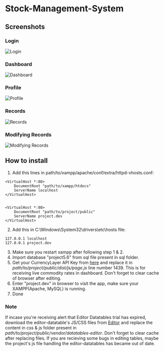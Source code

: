 # Stock-Management-System

## Screenshots
### Login
![Login](https://image.prntscr.com/image/KDvSfkUlRf6rX5_PMpJ5OQ.jpg)
### Dashboard
![Dashboard](https://image.prntscr.com/image/XoYw81I1RG2WokJEN-kx6Q.jpg)
### Profile
![Profile](https://image.prntscr.com/image/rf6toHFzSBqv_zqmCg7TLg.jpg)
### Records
![Records](https://image.prntscr.com/image/7wAvaTW3QHOsmWJbfixPhg.jpg)
### Modifying Records
![Modifying Records](https://image.prntscr.com/image/z9Aj8Iw_TUyJSZoc5mt9WQ.jpg)

## How to install
1. Add this lines in path/to/xampp/apache/conf/extra/httpd-vhosts.conf:
```
<VirtualHost *:80>
    DocumentRoot "path/to/xampp/htdocs"
    ServerName localhost
</VirtualHost>


<VirtualHost *:80>
    DocumentRoot "path/to/project/public"
    ServerName project.dev
</VirtualHost>
```
2. Add this in C:\Windows\System32\drivers\etc\hosts file:
```
127.0.0.1 localhost
127.0.0.1 project.dev 
```
3. Make sure you restart xampp after following step 1 & 2.
4. Import database "project5.6" from sql file present in sql folder.
5. Get your CurrencyLayer API Key from [here](https://currencylayer.com/) and replace it in *path/to/project/public/dist/js/page.js* line number 1439. This is for receiving live commodity rates in dashboard. Don't forget to clear cache of browser after editing.
6. Enter "project.dev" in browser to visit the app, make sure your XAMPP(Apache, MySQL) is running. 
7. Done

### Note
If incase you're receiving alert that Editor Datatables trial has expired, download the editor-datatable's JS/CSS files from  [Editor](http://editor.datatables.net/download) and replace the content in css & js folder present in *path/to/project/public/vendor/datatables-editor*. Don't forget to clear cache after replacing files. 
If you are recieving some bugs in editing tables, maybe the project's js file handling the editor-datatables has became out of date. 
